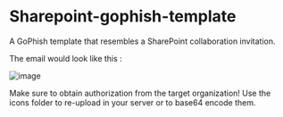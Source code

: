 # Sharepoint-gophish-template
A GoPhish template that resembles a SharePoint collaboration invitation.

The email would look like this : 

![image](https://github.com/user-attachments/assets/3faacd2c-4c65-4fb2-a551-1798caa51402)

Make sure to obtain authorization from the target organization!
Use the icons folder to re-upload in your server or to base64 encode them.
